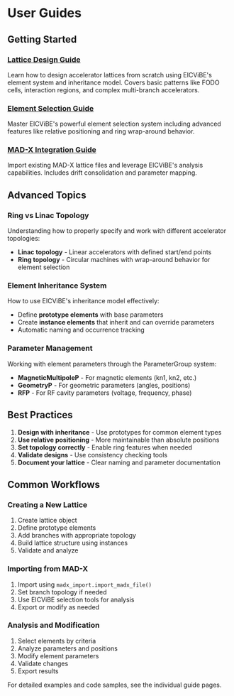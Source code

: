 # User Guides

## Getting Started

### [Lattice Design Guide](lattice_design.md)
Learn how to design accelerator lattices from scratch using EICViBE's element system and inheritance model. Covers basic patterns like FODO cells, interaction regions, and complex multi-branch accelerators.

### [Element Selection Guide](element_selection.md)
Master EICViBE's powerful element selection system including advanced features like relative positioning and ring wrap-around behavior.

### [MAD-X Integration Guide](madx_integration.md)
Import existing MAD-X lattice files and leverage EICViBE's analysis capabilities. Includes drift consolidation and parameter mapping.

## Advanced Topics

### Ring vs Linac Topology
Understanding how to properly specify and work with different accelerator topologies:

- **Linac topology** - Linear accelerators with defined start/end points
- **Ring topology** - Circular machines with wrap-around behavior for element selection

### Element Inheritance System
How to use EICViBE's inheritance model effectively:

- Define **prototype elements** with base parameters
- Create **instance elements** that inherit and can override parameters
- Automatic naming and occurrence tracking

### Parameter Management
Working with element parameters through the ParameterGroup system:

- **MagneticMultipoleP** - For magnetic elements (kn1, kn2, etc.)
- **GeometryP** - For geometric parameters (angles, positions)
- **RFP** - For RF cavity parameters (voltage, frequency, phase)

## Best Practices

1. **Design with inheritance** - Use prototypes for common element types
2. **Use relative positioning** - More maintainable than absolute positions
3. **Set topology correctly** - Enable ring features when needed
4. **Validate designs** - Use consistency checking tools
5. **Document your lattice** - Clear naming and parameter documentation

## Common Workflows

### Creating a New Lattice
1. Create lattice object
2. Define prototype elements
3. Add branches with appropriate topology
4. Build lattice structure using instances
5. Validate and analyze

### Importing from MAD-X
1. Import using `madx_import.import_madx_file()`
2. Set branch topology if needed
3. Use EICViBE selection tools for analysis
4. Export or modify as needed

### Analysis and Modification
1. Select elements by criteria
2. Analyze parameters and positions
3. Modify element parameters
4. Validate changes
5. Export results

For detailed examples and code samples, see the individual guide pages.
